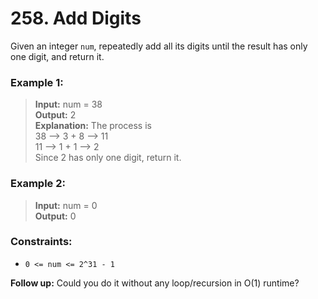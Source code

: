 # 258. Add Digits

Given an integer `num`, repeatedly add all its digits until the result has only one digit, and return it.

### Example 1:

> **Input:** num = 38  
> **Output:** 2  
> **Explanation:** The process is  
> 38 --> 3 + 8 --> 11  
> 11 --> 1 + 1 --> 2  
> Since 2 has only one digit, return it.

### Example 2:
> **Input:** num = 0  
> **Output:** 0  

### Constraints:
- `0 <= num <= 2^31 - 1`

**Follow up:** Could you do it without any loop/recursion in O(1) runtime?
